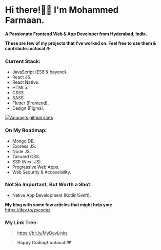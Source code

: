 # Hi there!👋🏻 I'm Mohammed Farmaan.
**A Passionate Frontend Web & App Developer from Hyderabad, India.**

**These are few of my projects that I've worked on. Feel free to use them & contribute.:octocat::sparkles:**

### Current Stack:
* JavaScript (ES6 & beyond).
* React JS.
* React Native.
* HTML5.
* CSS3.
* SASS.
* Flutter (Frontend).
* Design (Figma).

[![Anurag's github stats](https://github-readme-stats.vercel.app/api?username=zxcodes&show_icons=true&theme=radical)](https://github.com/anuraghazra/github-readme-stats)

### On My Roadmap:
* Mongo DB.
* Express JS.
* Node JS.
* Tailwind CSS.
* SSR (Next JS).
* Progressive Web Apps.
* Web Security & Accessibility.

### Not So Important, But Worth a Shot:
* Native App Development (Kotlin/Swift).

**My blog with some few articles that might help you:**
https://dev.to/zxcodes

### My Link Tree:
>https://bit.ly/MyDevLinks

>**Happy Coding!:octocat::heart:**

